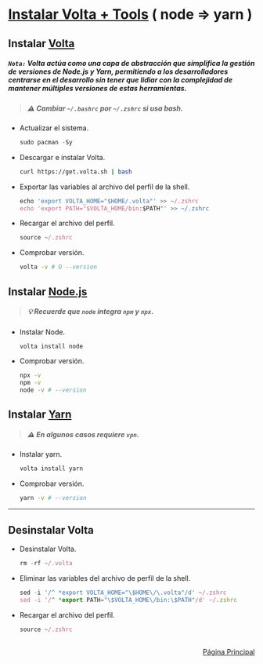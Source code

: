 <div><h1><a href="#">Instalar Volta + Tools</a> ( node => yarn )</h1>
 
<h2>Instalar <a href="https://docs.volta.sh/guide/getting-started">Volta</a></h2>

##### `Nota:` Volta actúa como una capa de abstracción que simplifica la gestión de versiones de Node.js y Yarn, permitiendo a los desarrolladores centrarse en el desarrollo sin tener que lidiar con la complejidad de mantener múltiples versiones de estas herramientas.

> ##### ⚠ Cambiar `~/.bashrc` por `~/.zshrc` si usa bash.

- Actualizar el sistema.
  ```js
  sudo pacman -Sy
  ```
- Descargar e instalar Volta.
  ```bash
  curl https://get.volta.sh | bash
  ```
- Exportar las variables al archivo del perfil de la shell.
  ```js
  echo 'export VOLTA_HOME="$HOME/.volta"' >> ~/.zshrc
  echo 'export PATH="$VOLTA_HOME/bin:$PATH"' >> ~/.zshrc
  ```
- Recargar el archivo del perfil.
  ```js
  source ~/.zshrc
  ```
- Comprobar versión.
  ```bash
  volta -v # O --version
  ```

<h2>Instalar <a href="https://nodejs.org/en/learn/getting-started/how-to-install-nodejs">Node.js</a></h2>

> ##### 💡 Recuerde que `node` integra `npm` y `npx`.

- Instalar Node.
  ```js
  volta install node
  ```
- Comprobar versión.

  ```bash
  npx -v
  npm -v
  node -v # --version
  ```

<h2>Instalar <a href="https://yarnpkg.com/getting-started/install">Yarn</a></h2>

> ##### ⚠ En algunos casos requiere `vpn`.

- Instalar yarn.
  ```js
  volta install yarn
  ```
- Comprobar versión.
  ```bash
  yarn -v # --version
  ```

---

<h2>Desinstalar Volta</h2>

- Desinstalar Volta.
  ```js
  rm -rf ~/.volta
  ```
- Eliminar las variables del archivo de perfil de la shell.
  ```js
  sed -i '/^ *export VOLTA_HOME="\$HOME\/\.volta"/d' ~/.zshrc
  sed -i '/^ *export PATH="\$VOLTA_HOME\/bin:\$PATH"/d' ~/.zshrc
  ```
- Recargar el archivo del perfil.
  ```js
  source ~/.zshrc
  ```

<h2></h2>
<div align="right"><a href="https://github.com/DaniDeDos/tools-compilation">Página Principal</a></div>

